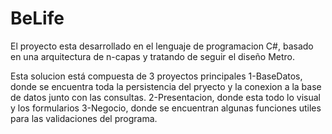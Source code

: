 # BeLife

El proyecto esta desarrollado en el lenguaje de programacion C#, basado en una arquitectura de n-capas y tratando de seguir el diseño Metro.

Esta solucion está compuesta de 3 proyectos principales
1-BaseDatos, donde se encuentra toda la persistencia del pryecto y la conexion a la base de datos junto con las consultas.
2-Presentacion, donde esta todo lo visual y los formularios
3-Negocio, donde se encuentran algunas funciones utiles para las validaciones del programa.

